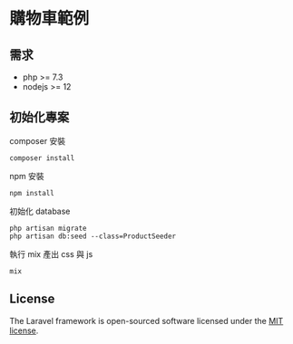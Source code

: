 # 購物車範例

## 需求

* php >= 7.3
* nodejs >= 12

## 初始化專案

composer 安裝

```shell
composer install
```

npm 安裝 

```shell
npm install
```

初始化 database

```shell
php artisan migrate
php artisan db:seed --class=ProductSeeder
```

執行 mix 產出 css 與 js

```shell
mix
```

## License

The Laravel framework is open-sourced software licensed under the [MIT license](https://opensource.org/licenses/MIT).

